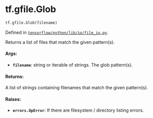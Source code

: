 <div itemscope itemtype="http://developers.google.com/ReferenceObject">
<meta itemprop="name" content="tf.gfile.Glob" />
</div>

# tf.gfile.Glob

``` python
tf.gfile.Glob(filename)
```



Defined in [`tensorflow/python/lib/io/file_io.py`](https://www.tensorflow.org/code/tensorflow/python/lib/io/file_io.py).

Returns a list of files that match the given pattern(s).

#### Args:

* <b>`filename`</b>: string or iterable of strings. The glob pattern(s).


#### Returns:

A list of strings containing filenames that match the given pattern(s).


#### Raises:

* <b>`errors.OpError`</b>: If there are filesystem / directory listing errors.